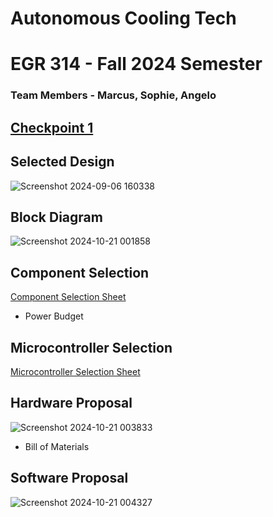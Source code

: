 # Autonomous Cooling Tech

# EGR 314 - Fall 2024 Semester

### Team Members - Marcus, Sophie, Angelo 

## [Checkpoint 1](https://autonomouscoolingtech.github.io/Team301.github.io/)

## Selected Design
![Screenshot 2024-09-06 160338](https://github.com/user-attachments/assets/2c47cfff-0d0b-4201-a9fb-9a5853de7b27)

## Block Diagram
![Screenshot 2024-10-21 001858](https://github.com/user-attachments/assets/d01f3d0a-dabc-4715-9b66-9dbd7232692d)

## Component Selection
[Component Selection Sheet](https://github.com/user-attachments/files/17466414/Updated.Component.Selection.pdf)
* Power Budget

## Microcontroller Selection
[Microcontroller Selection Sheet](https://github.com/user-attachments/files/17456795/Team.301.microcontroller-selection.pdf)

## Hardware Proposal
![Screenshot 2024-10-21 003833](https://github.com/user-attachments/assets/9d02ca87-6500-4ce6-aaaf-03031168addf)
* Bill of Materials

## Software Proposal
![Screenshot 2024-10-21 004327](https://github.com/user-attachments/assets/44cd6e60-29cc-40d5-9fce-bbb8c80d2419)

